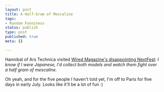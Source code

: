 ```yaml
--- 
layout: post
title: A Half-Gram of Mescaline
tags: 
- Random Funniness
status: publish
type: post
published: true
meta: {}

---
```

Hannibal of Ars Technica visited <a href="http://arstechnica.com/news.ars/post/20050626-5041.html">Wired Magazine's disappointing NextFest</a>: <i>I know if I were Japanese, I'd collect both models and watch them fight over a half gram of mescaline.</i>

  Oh yeah, and for the five people I haven't told yet, I'm off to Paris for five days in early July. Looks like it'll be a lot of fun :)
